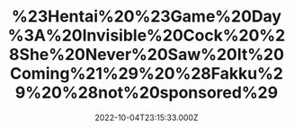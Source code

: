 ---
title: "%23Hentai%20%23Game%20Day%3A%20Invisible%20Cock%20%28She%20Never%20Saw%20It%20Coming%21%29%20%28Fakku%29%20%28not%20sponsored%29"
videoSrc: https://f000.backblazeb2.com/file/futureporn/projektmelody-chaturbate-2022-10-04.mp4
videoSrcHash: QmQqPbtHWQD4thZYKUhhs8FXyTCGtJQZvrE9GTYntmg4bi?filename=projektmelody-chaturbate-20221004T231533Z-source.mp4
video720Hash: 
video480Hash: 
video360Hash: 
video240Hash: bafybeign7wv35a5onjqvat4elzyxq7vevql4unv2veajr33agmgp3kqlda?filename=projektmelody-chaturbate-20221004T231533Z-240p.mp4
thinHash: 
thiccHash: QmdgFRVG4SE5DGR9xhUJyy2s1aMqwiszo712FmNNoBJs8J?filename=20221004T231533Z-thicc.jpg
announceTitle: "My%20face%20playing%20%22Invisible%20%2A%2A%2A%2A%2C%20They%20Never%20Saw%20It%20Cumming%21%22%20imho%2C%20it%27s%20an%20NTR%20classic."
announceUrl: http://twitter.com/ProjektMelody/status/1577437242716741632
date: 2022-10-04T23:15:33.000Z
note: 
video240TmpFilePath: 
tmpFilePath: /root/futureporn_tmp/projektmelody-chaturbate-20221004T231533Z.mp4
layout: layouts/vod.njk
tags:
---